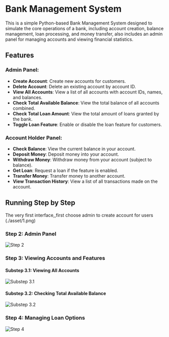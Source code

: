 # Bank Management System

This is a simple Python-based Bank Management System designed to simulate the core operations of a bank, including account creation, balance management, loan processing, and money transfer, also includes an admin panel for managing accounts and viewing financial statistics.

## Features

### Admin Panel:
- **Create Account**: Create new accounts for customers.
- **Delete Account**: Delete an existing account by account ID.
- **View All Accounts**: View a list of all accounts with account IDs, names, and balances.
- **Check Total Available Balance**: View the total balance of all accounts combined.
- **Check Total Loan Amount**: View the total amount of loans granted by the bank.
- **Toggle Loan Feature**: Enable or disable the loan feature for customers.

### Account Holder Panel:
- **Check Balance**: View the current balance in your account.
- **Deposit Money**: Deposit money into your account.
- **Withdraw Money**: Withdraw money from your account (subject to balance).
- **Get Loan**: Request a loan if the feature is enabled.
- **Transfer Money**: Transfer money to another account.
- **View Transaction History**: View a list of all transactions made on the account.

## Running Step by Step
The very first interface,,first choose admin to create account for users
(./asset/1.png)

### Step 2: Admin Panel
![Step 2](asset/2.png "Accessing the Admin Panel")

### Step 3: Viewing Accounts and Features
#### Substep 3.1: Viewing All Accounts
![Substep 3.1](asset/4.1.png "Viewing All Accounts")

#### Substep 3.2: Checking Total Available Balance
![Substep 3.2](asset/4.2.png "Checking Total Available Balance")

### Step 4: Managing Loan Options
![Step 4](asset/6.1.png "Managing Loan Options")

